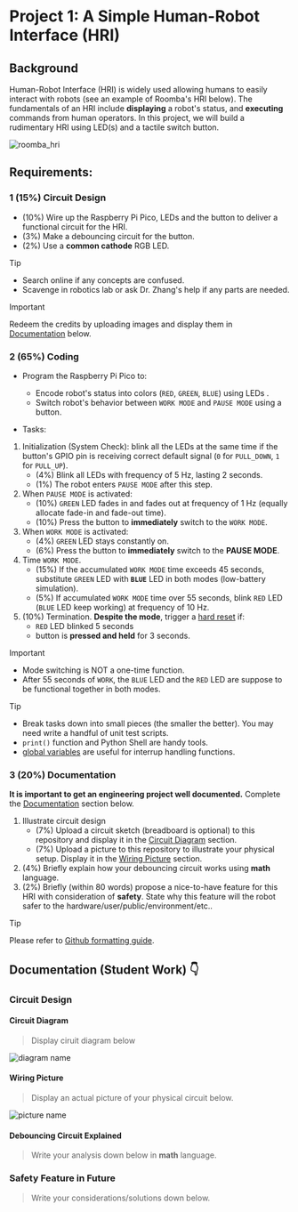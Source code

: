 # Project 1: A Simple Human-Robot Interface (HRI)

## Background
Human-Robot Interface (HRI) is widely used allowing humans to easily interact with robots (see an example of Roomba's HRI below). The fundamentals of an HRI include **displaying** a robot's status, and **executing** commands from human operators. In this project, we will build a rudimentary HRI using LED(s) and a tactile switch button.

![roomba_hri](https://miro.medium.com/v2/resize:fit:640/format:webp/1*nLjM3CHVIxvbTAc3EuUpvg.gif)

## Requirements:

### 1 (15%) Circuit Design
- (10%) Wire up the Raspberry Pi Pico, LEDs and the button to deliver a functional circuit for the HRI.
- (3%) Make a debouncing circuit for the button.
- (2%) Use a **common cathode** RGB LED.
> [!TIP]
> - Search online if any concepts are confused.
> - Scavenge in robotics lab or ask Dr. Zhang's help if any parts are needed.

> [!IMPORTANT]
> Redeem the credits by uploading images and display them in [Documentation](#circuit-design) below.

### 2 (65%) Coding
- Program the Raspberry Pi Pico to: 
    - Encode robot's status into colors (`RED`, `GREEN`, `BLUE`) using LEDs .
    - Switch robot's behavior between `WORK MODE` and `PAUSE MODE` using a button.

- Tasks:
1. Initialization (System Check): blink all the LEDs at the same time if the button's GPIO pin is receiving correct default signal (`0` for `PULL_DOWN`, `1` for `PULL_UP`).
   - (4%) Blink all LEDs with frequency of 5 Hz, lasting 2 seconds.
   - (1%) The robot enters `PAUSE MODE` after this step.
2. When `PAUSE MODE` is activated:
   - (10%) `GREEN` LED fades in and fades out at frequency of 1 Hz (equally allocate fade-in and fade-out time).
   - (10%) Press the button to **immediately** switch to the `WORK MODE`.
3. When `WORK MODE` is activated:
   - (4%) `GREEN` LED stays constantly on.
   - (6%) Press the button to **immediately** switch to the **PAUSE MODE**.
4. Time `WORK MODE`.
   - (15%) If the accumulated `WORK MODE` time exceeds 45 seconds, substitute `GREEN` LED with **`BLUE`** LED in both modes (low-battery simulation).
   - (5%) If accumulated `WORK MODE` time over 55 seconds, blink `RED` LED (`BLUE` LED keep working) at frequency of 10 Hz.
5. (10%) Termination. **Despite the mode**, trigger a [hard reset](https://docs.micropython.org/en/latest/wipy/tutorial/reset.html#reset-and-boot-modes) if:
   - `RED` LED blinked 5 seconds
   - button is **pressed and held** for 3 seconds. 

> [!IMPORTANT]
> - Mode switching is NOT a one-time function.
> - After 55 seconds of `WORK`, the `BLUE` LED and the `RED` LED are suppose to be functional together in both modes.

> [!TIP]
> - Break tasks down into small pieces (the smaller the better). You may need write a handful of unit test scripts.
> - `print()` function and Python Shell are handy tools.
> - [global variables](https://realpython.com/python-use-global-variable-in-function/) are useful for interrup handling functions.

### 3 (20%) Documentation
**It is important to get an engineering project well documented.** 
Complete the [Documentation](#documentation-student-work-) section below. 
1. Illustrate circuit design
   - (7%) Upload a circuit sketch (breadboard is optional) to this repository  and display it in the [Circuit Diagram](#circuit-diagram) section.
   - (7%) Upload a picture to this repository to illustrate your physical setup. Display it in the [Wiring Picture](#wiring-picture) section.
2. (4%) Briefly explain how your debouncing circuit works using **math** language.   
3. (2%) Briefly (within 80 words) propose a nice-to-have feature for this HRI with consideration of **safety**.
   State why this feature will the robot safer to the hardware/user/public/environment/etc..

> [!TIP]
> Please refer to [Github formatting guide](https://docs.github.com/en/get-started/writing-on-github).


## Documentation (Student Work) 👇

### Circuit Design
#### Circuit Diagram
> Display ciruit diagram below

![diagram name](diagram_link)

#### Wiring Picture
> Display an actual picture of your physical circuit below.

![picture name](picture_link)

#### Debouncing Circuit Explained
> Write your analysis down below in **math** language. 

### Safety Feature in Future
> Write your considerations/solutions down below.
